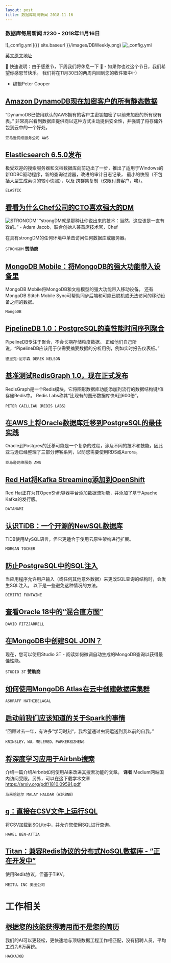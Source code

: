```yaml
---
layout: post
title: 数据库每周新闻 2018-11-16
---
```


### 数据库每周新闻 #230 - 2018年11月16日
![_config.yml]({{ site.baseurl }}/images/DBWeekly.png)
![_config.yml](https://res.cloudinary.com/cpress/image/upload/w_1280,e_sharpen:60/ehqnv9x8rwprkpvowivj.jpg)

[英文原文地址](https://dbweekly.com/issues/230)


📢 快速说明：由于感恩节，下周我们将休息一下 🦃 - 如果你也过这个节日，我们希望你感恩节快乐。 我们将在11月30日的两周内回到您的收件箱中:-)
- 编辑Peter Cooper

## [Amazon DynamoDB现在加密客户的所有静态数据](https://aws.amazon.com/about-aws/whats-new/2018/11/amazon-dynamodb-encrypts-all-customer-data-at-rest/)
“DynamoDB已使用默认的AWS拥有的客户主密钥加密了以前未加密的所有现有表。”
非常高兴看到数据库提供商以这种方式主动提供安全性，并强调了将存储外包到云中的一个好处。

`亚马逊网络服务公司 AWS`

## [Elasticsearch 6.5.0发布](https://www.elastic.co/blog/elasticsearch-6-5-0-released)
极受欢迎的搜索服务器和文档数据库向前迈出了一步，推出了适用于Windows的新ODBC驱动程序，新的查询过滤器，改进的审计日志记录，
最小的快照（不包括大型生成索引的较小快照），以及 跨群集复制（仅限付费客户，唉）。

`ELASTIC`

## [看看为什么Chef公司的CTO喜欢强大的DM](https://www.strongdm.com/db-weekly-november-2018/?utm_source=newsletter&utm_medium=primary)
![STRONGDM'](https://copm.s3.amazonaws.com/4f0e8675.jpg)
“strongDM就是那种让你说出来的技术：当然，这应该是一直有效的。” - Adam Jacob，联合创始人兼首席技术官，Chef

在具有strongDM的任何环境中单击访问任何数据库或服务器。

`STRONGDM` **赞助商**

## [MongoDB Mobile：将MongoDB的强大功能带入设备里](https://www.mongodb.com/products/mobile)
MongoDB Mobile将MongoDB和文档模型的强大功能带入移动设备。 
还有MongoDB Stitch Mobile Sync可帮助同步后端和可能已脱机或无法访问的移动设备之间的数据。

`MongoDB`

## [PipelineDB 1.0：PostgreSQL的高性能时间序列聚合](https://www.pipelinedb.com/blog/high-performance-time-series-aggregation-for-postgresql-11)
PipelineDB专注于聚合，不会长期存储粒度数据。 正如他们自己所说，“PipelineDB应该用于仅需要摘要数据的分析用例，例如实时报告仪表板。”

`德里克·尼尔森 DEREK NELSON`

## [基准测试RedisGraph 1.0，现在正式发布](https://redislabs.com/blog/new-redisgraph-1-0-achieves-600x-faster-performance-graph-databases/)
RedisGraph是一个Redis模块，它将图形数据库功能添加到流行的数据结构键/值存储Redis中。
Redis Labs称其“比现有的图形数据库快6到600倍”。

`PETER CAILLIAU（REDIS LABS）`

## [在AWS上将Oracle数据库迁移到PostgreSQL的最佳实践](https://aws.amazon.com/blogs/database/best-practices-for-migrating-an-oracle-database-to-amazon-rds-postgresql-or-amazon-aurora-postgresql-migration-process-and-infrastructure-considerations/)
Oracle到Postgres的迁移可能是一个复杂的过程，涉及不同的技术和技能，因此亚马逊已经整理了三部分博客系列，以防您需要使用RDS或Aurora。

`亚马逊网络服务 AWS`

## [Red Hat将Kafka Streaming添加到OpenShift](https://www.datanami.com/2018/11/12/red-hat-adds-kafka-streaming-to-openshift/)
Red Hat正在为其OpenShift容器平台添加数据流功能，并添加了基于Apache Kafka的发行版。

`DATANAMI`

## [认识TiDB：一个开源的NewSQL数据库](https://opensource.com/article/18/11/key-differences-between-mysql-and-tidb)
TiDB使用MySQL语言，但它更适合于使用云原生架构进行扩展。

`MORGAN TOCKER`

## [防止PostgreSQL中的SQL注入](https://tapoueh.org/blog/2018/11/preventing-sql-injections/)
当应用程序允许用户输入（或任何其他意外数据）来更改SQL查询的结构时，会发生SQL注入。 以下是一些避免这种情况的方法。

`DIMITRI FONTAINE`

## [查看Oracle 18中的“混合直方图”](https://www.databasejournal.com/welcomead?_qstu=%2Ffeatures%2Foracle%2Fhybrid-histograms-in-oracle-18.html)

`DAVID FITZJARRELL`

## [在MongoDB中创建SQL JOIN？](https://studio3t.com/knowledge-base/articles/create-mongodb-joins-with-sql/?utm_source=newsletter&utm_medium=cooper&utm_campaign=Nov18)
现在，您可以使用Studio 3T - 阅读如何微调自动生成的MongoDB查询以获得最佳性能。

`STUDIO 3T` **赞助商**

## [如何使用MongoDB Atlas在云中创建数据库集群](https://code.tutsplus.com/tutorials/create-a-database-cluster-in-the-cloud-with-mongodb-atlas--cms-31840)

`ASHRAFF HATHIBELAGAL`

## [启动前我们应该知道的关于Spark的事情](https://www.enigma.com/blog/things-i-wish-id-known-about-spark)
“回顾过去一年，有许多”学习时刻“，我希望通过虫洞运送到我以前的自我。”

`KRINSLEY，WU，MELEMED，PARKER和ZHENG`

## [将深度学习应用于Airbnb搜索](https://medium.com/airbnb-engineering/applying-deep-learning-to-airbnb-search-7ebd7230891f)
介绍一篇介绍Airbnb如何使用AI来改进其搜索功能的文章。
**译者** Medium网站国内访问受限。另外，可以在这下载学术文章 https://arxiv.org/pdf/1810.09591.pdf

`马来哈达尔 MALAY HALDAR（AIRBNB）`

## [q：直接在CSV文件上运行SQL](https://harelba.github.io/q/)
将CSV加载到SQLite中，并允许您使用SQL进行查询。

`HAREL BEN-ATTIA`

## [Titan：兼容Redis协议的分布式NoSQL数据库 - “正在开发中”](https://github.com/meitu/titan)
使用Redis协议，但基于TiKV。

`MEITU，INC 美图公司`

# 工作相关
## [根据您的技能获得聘用而不是您的简历](https://hackajob.co/p/discover?utm_source=cooperpress&utm_medium=paid&utm_campaign=db_nov_w2&utm_term=data)
我们的AI可以更轻松，更快速地与顶级数据工程工作相匹配，没有招聘人员，平均工资为6万英镑。

`HACKAJOB `
